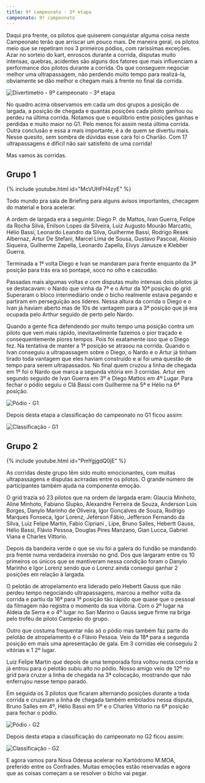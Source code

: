 ```yaml
---
title: 9º campeonato - 3ª etapa
campeonato: 9º campeonato
---
```


Daqui pra frente, os pilotos que quiserem conquistar alguma coisa neste Campeonato terão que arriscar um pouco mais. De maneira geral, os pilotos meio que se repetiram nos 3 primeiros pódios, com raríssimas exceções. Azar no sorteio do kart, enroscos durante a corrida, disputas muito intensas, quebras, acidentes são alguns dos fatores que mais influenciam a performance dos pilotos durante a corrida. Os que conseguem negociar melhor uma ultrapassagem, não perdendo muito tempo para realizá-la, obviamente se dão melhor e chegam mais à frente no final da corrida.

![Divertimetro - 9º campeonato - 3ª etapa](/uploads/Divertimetro9-prova3.jpg)

No quadro acima observamos em cada um dos grupos a posição de largada, a posição de chegada e quantas posições cada piloto ganhou ou perdeu na última corrida. Notamos que o equilíbrio entre posições ganhas e perdidas e muito maior no G1. Pelo menos foi assim nesta última corrida. Outra conclusão e essa a mais importante, é a de quem se divertiu mais. Nesse quesito, sem sombra de dúvidas esse cara foi o Charlão. Com 17 ultrapassagens é difícil não sair satisfeito de uma corrida!

Mas vamos às corridas.

## Grupo 1

{% include youtube.html id="McVUHFH4zyE" %}

Todo mundo pra sala de Briefing para alguns avisos importantes, checagem do material e bora acelerar.

A ordem de largada era a seguinte: Diego P. de Mattos, Ivan Guerra, Felipe da Rocha Silva, Enilson Lopes da Silveira, Luiz Augusto Mourão Marcatto, Hélio Bassi, Leonardo Leandro da Silva, Guilherme Bassi, Rodrigo Resek Albernaz, Artur De Stefani, Marcel Lima de Sousa, Gustavo Pascoal, Aloísio Siqueira, Guilherme Zapella, Leonardo Zapella, Elvys Janusze e Klebber Guerra.

Terminada a 1ª volta Diego e Ivan se mandaram para frente enquanto da 3ª posição para trás era só pontapé, soco no olho e cascudão.

Passadas mais algumas voltas e com disputas muito intensas dois pilotos já se destacavam: o Nardo que vinha da 7ª e o Artur da 10ª posição do grid. Superaram o bloco intermediário onde o bicho realmente estava pegando e partiram em perseguição aos líderes. Nessa altura da corrida o Diego e o Ivan já haviam aberto mas de 10s de vantagem para a 3ª posição que já era ocupada pelo Arthur seguido de perto pelo Nardo.

Quando a gente fica defendendo por muito tempo uma posição contra um piloto que vem mais rápido, inevitavelmente fazemos o pior traçado e consequentemente piores tempos. Pois foi exatamente isso que o Diego fez. Na tentativa de manter a 1ª posição se atrasou na corrida. Quando o Ivan conseguiu a ultrapassagem sobre o Diego, o Nardo e o Artur já tinham tirado toda vantagem que eles haviam construído e aí foi uma questão de tempo para serem ultrapassados. No final quem cruzou a linha de chegada em 1º foi o Nardo que marca a segunda vitória em 3 corridas. Artur em segundo seguido de Ivan Guerra em 3º e Diego Mattos em 4º Lugar. Para fechar o pódio seguiu o Clã Bassi com Guilherme na 5ª e Hélio na 6ª posição.

![Pódio - G1](/uploads/Podio2014_sem2_prova03_Granja_Viana_G1.jpg)

Depois desta etapa a classificação do campeonato no G1 ficou assim:

![Classificação - G1](/uploads/Classific2014_sem2_prova03_Equipes_e_Pilotos_G1.jpg)

## Grupo 2

{% include youtube.html id="PmYgjgdQ0jE" %}

As corridas deste grupo têm sido muito emocionantes, com muitas ultrapassagens e disputas acirradas entre os pilotos. O grande número de participantes também ajuda na componente emoção.

O grid trazia só 23 pilotos que na ordem de largada eram: Glaucia Minhoto, Aline Minhoto, Fabiano Slupko, Alexandre Ferreira de Souza, Anderson Luis Borges, Danylo Marinho de Oliveira, Igor Gonçalves de Souza, Rodrigo Marques Fonseca, Igor Lorenz, Jeferson Fábio, Jefferson Fernando da Silva, Luiz Felipe Martin, Fabio Cipriani , Lipe, Bruno Salles, Hebertt Gauss, Hélio Bassi, Flávio Pessoa, Douglas Pires Manzano, Gian Lucca, Gabriel Viana e Charles Vittorio.

Depois da bandeira verde o que se viu foi a galera do fundão se mandando pra frente numa verdadeira inversão no grid. Dos que largaram entre os 10 primeiros os únicos que se mantiveram nessa condição foram o Danylo Marinho e Igor Lorenz sendo que o Lorenz ainda consegui ganhar 2 posições em relação à largada.

O pelotão de atropelamento era liderado pelo Hebertt Gauss que não perdeu tempo negociando ultrapassagens, marcou a melhor volta da corrida e partiu da 16ª para 1ª posição tão rápido que quase que o pessoal da filmagem não registra o momento da sua vitória. Com o 2º lugar na Aldeia da Serra e o 4º lugar no San Marino o Gauss segue firme na briga pelo troféu de piloto Campeão do grupo.

Outro que costuma frequentar não só o pódio mas também faz parte do pelotão de atropelamento é o Flávio Pessoa. Veio da 18ª para a segunda posição em mais uma apresentação de gala. Em 3 corridas ele conseguiu 2 vitórias e 1 2º lugar.

Luiz Felipe Martin que depois de uma temporada fora voltou nesta corrida e já entrou para o pelotão subiu alto no pódio. Nosso amigo veio de 12º no grid para cruzar a linha de chegada na 3ª colocação, mostrando que não enferrujou nesse tempo parado.

Em seguida os 3 pilotos que ficaram alternando posições durante a toda corrida e cruzaram a linha de chegada também embolados nessa disputa, Bruno Salles em 4º, Hélio Bassi em 5º e o Charles Vittorio na 6ª posição para fechar o pódio.

![Pódio - G2](/uploads/Podio2014_sem2_prova03_Granja_Viana_G2.jpg)

Depois desta etapa a classificação do campeonato no G2 ficou assim:

![Classificação - G2](/uploads/Classific2014_sem2_prova03_Equipes_e_Pilotos_G2.jpg)

E agora vamos para Nova Odessa acelerar no Kartódromo M.MOA, preferido entre os Confrades. Muitas emoções estão reservadas e agora que as coisas começam a se resolver o bicho vai pegar.